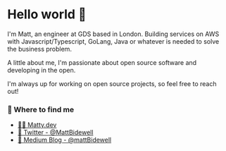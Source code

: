 # Hello world 👋

I'm Matt, an engineer at GDS based in London. Building services on AWS with Javascript/Typescript, GoLang, Java or whatever is needed to solve the business problem.

A little about me, I'm passionate about open source software and developing in the open.

I'm always up for working on open source projects, so feel free to reach out!

### 📌 Where to find me
- [👨‍💻 Matty.dev](https://matty.dev)
- [🐥 Twitter - @MattBidewell](https://twitter.com/MattBidewell)
- [📰 Medium Blog - @mattBidewell](https://medium.com/@mattbidewell)
